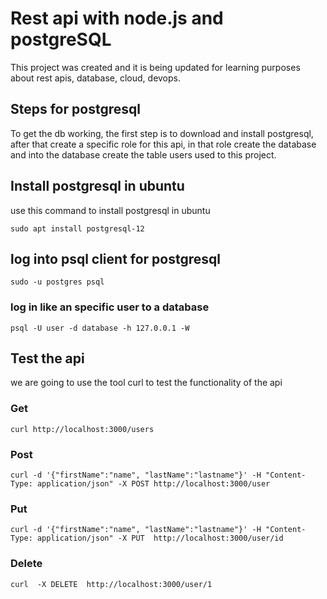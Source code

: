 # Rest api with node.js and postgreSQL

This project was created and it is being updated for learning purposes about rest apis, database, cloud, devops.

## Steps for postgresql

To get the db working, the first step is to download and install postgresql, after that create
a specific role for this api, in that role create the database and into the database create the table users used to this project.

## Install postgresql in ubuntu

use this command to  install postgresql in ubuntu

`sudo apt install postgresql-12`

## log into psql client for postgresql

`sudo -u postgres psql`

### log in like an specific user to a database

`psql -U user -d database -h 127.0.0.1 -W`


## Test the api

we are going to use the tool curl to test the functionality of the api

### Get

`curl http://localhost:3000/users`

### Post

`curl -d '{"firstName":"name", "lastName":"lastname"}' -H "Content-Type: application/json" -X POST http://localhost:3000/user`


### Put

`curl -d '{"firstName":"name", "lastName":"lastname"}' -H "Content-Type: application/json" -X PUT  http://localhost:3000/user/id`

### Delete

`curl  -X DELETE  http://localhost:3000/user/1`

